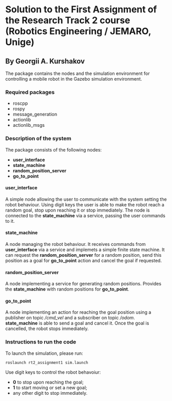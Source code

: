 # Solution to the First Assignment of the Research Track 2 course (Robotics Engineering / JEMARO, Unige)

## By Georgii A. Kurshakov

The package contains the nodes and the simulation environment for controlling a mobile robot in the Gazebo simulation environment.

### Required packages

-  roscpp
-  rospy
-  message_generation
-  actionlib
-  actionlib_msgs

### Description of the system

The package consists of the following nodes:

- **user_interface**
- **state_machine**
- **random_position_server**
- **go_to_point**

#### user_interface

A simple node allowing the user to communicate with the system setting the robot behaviour.
Using digit keys the user is able to make the robot reach a random goal, stop upon reaching it or stop immediately.
The node is connected to the **state_machine** via a service, passing the user commands to it.

#### state_machine

A node managing the robot behaviour. 
It receives commands from **user_interface** via a service and implemets a simple finite state machine.
It can request the **random_position_server** for a random position, send this position as a goal
for **go_to_point** action and cancel the goal if requested.

#### random_position_server

A node implementing a service for generating random positions. 
Provides the **state_machine** with random positions for **go_to_point**.

#### go_to_point

A node implementing an action for reaching the goal position using a publisher on topic */cmd_vel* and a subscriber on topic */odom*.
**state_machine** is able to send a goal and cancel it. Once the goal is cancelled, the robot stops immediately.

### Instructions to run the code

To launch the simulation, please run:
```
roslaunch rt2_assignment1 sim.launch
```

Use digit keys to control the robot behavoiur:
- **0** to stop upon reaching the goal;
- **1** to start moving or set a new goal;
- any other digit to stop immediately.
